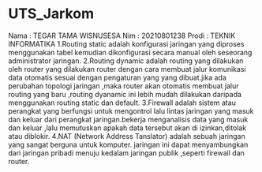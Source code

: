 # UTS_Jarkom
Nama : TEGAR TAMA WISNUSESA
Nim : 20210801238
Prodi : TEKNIK INFORMATIKA
1.Routing static adalah konfigurasi jaringan yang diproses menggunakan tabel kemudian dikonfigurasi secara manual oleh seseorang administrator jaringan.
2.Routing dynamic adalah routing yang dilakukan oleh router yang dilakukan router dengan cara membuat jalur komunikasi data otomatis sesuai dengan pengaturan yang yang dibuat.jika ada perubahan topologi jaringan ,maka router akan otomatis membuat jalur routing yang baru ,routing dyanamic ini lebih mudah dilakukan daripada menggunakan routing static dan default.
3.Firewall adalah sistem atau perangkat yang berfungsi untuk mengontrol lalu lintas jaringan yang masuk dan keluar dari perangkat jaringan.bekerja menganalisis data yang masuk dan keluar ,lalu memutuskan apakah data tersebut akan di izinkan,ditolak atau diblokir.
4.NAT (Network Address Tanslator) adalah sebuah jaringan yang sangat berguna untuk komputer. jaringan ini dapat menyambungkan dari jaringan pribadi menuju kedalam jaringan publik ,seperti firewall dan router.
